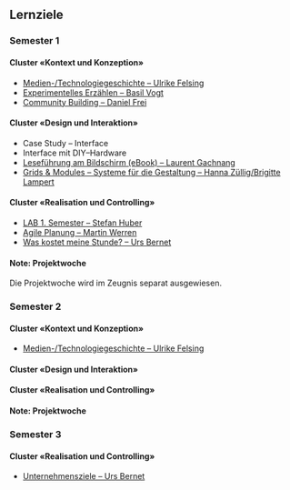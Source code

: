 ## Lernziele
### Semester 1
#### Cluster «Kontext und Konzeption»
* [Medien-/Technologiegeschichte – Ulrike Felsing](./HS2017/artcontext.md)
* [Experimentelles Erzählen – Basil Vogt](./HS2017/expstory.md)
* [Community Building – Daniel Frei](./HS2017/community.md)

#### Cluster «Design und Interaktion»
* Case Study – Interface
* Interface mit DIY–Hardware
* [Leseführung am Bildschirm (eBook) – Laurent Gachnang](./HS2017/readscreen.md)
* [Grids & Modules – Systeme für die Gestaltung – Hanna Züllig/Brigitte Lampert](./HS2017/gridmodule.md)

#### Cluster «Realisation und Controlling»
* [LAB 1. Semester – Stefan Huber](./HS2017/lab.md)
* [Agile Planung – Martin Werren](./HS2017/agil.md)
* [Was kostet meine Stunde? – Urs Bernet](./HS2017/cost.md)

#### Note: Projektwoche
Die Projektwoche wird im Zeugnis separat ausgewiesen.

### Semester 2
#### Cluster «Kontext und Konzeption»
* [Medien-/Technologiegeschichte – Ulrike Felsing](./FS2018/artcontext.md)
#### Cluster «Design und Interaktion»
#### Cluster «Realisation und Controlling»
#### Note: Projektwoche

### Semester 3
#### Cluster «Realisation und Controlling»
* [Unternehmensziele – Urs Bernet](./FS2018/business-aim.md)
